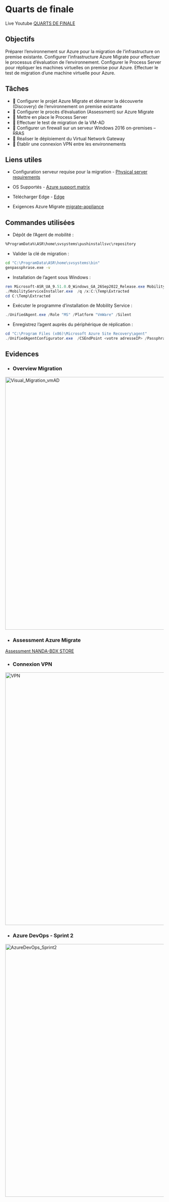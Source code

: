 # Quarts de finale

Live Youtube [QUARTS DE FINALE](https://youtu.be/8bZxMvJcgD4)

## **Objectifs**

Préparer l’environnement sur Azure pour la migration de l’infrastructure on premise existante. 
Configurer l’infrastructure Azure Migrate pour effectuer le processus d’évaluation de l’environnement. 
Configurer le Process Server pour répliquer les machines virtuelles on premise pour Azure.
Effectuer le test de migration d’une machine virtuelle pour Azure. 

## **Tâches**

- 📝 Configurer le projet Azure Migrate et démarrer la découverte (Discovery) de l’environnement on premise existante
- 📝 Configurer le procès d’évaluation (Assessment) sur Azure Migrate 
- 📝 Mettre en place le Process Server  
- 📝 Effectuer le test de migration de la VM-AD 
- 📝 Configurer un firewall sur un serveur Windows 2016 on-premises – RRAS 
- 📝 Réaliser le déploiement du Virtual Network Gateway 
- 📝 Établir une connexion VPN entre les environnements 

## **Liens utiles**

- Configuration serveur requise pour la migration - [Physical server requirements](https://docs.microsoft.com/fr-fr/azure/migrate/migrate-support-matrix-physical-migration#physical-server-requirement) 

- OS Supportés - [Azure support matrix](https://docs.microsoft.com/en-us/azure/site-recovery/azure-to-azure-support-matrix#supported-ubuntu-kernel-versions-for-azure-virtual-machines)

- Télécharger Edge - [Edge](https://www.microsoft.com/e]n-us/edge/business/download)

- Exigences Azure Migrate [migrate-appliance](https://docs.microsoft.com/pt-br/azure/migrate/migrate-appliance)

## **Commandes utilisées**

- Dépôt de l’Agent de mobilité : 
```bash
%ProgramData%\ASR\home\svsystems\pushinstallsvc\repository
```
- Valider la clé de migration : 
```bash
cd "C:\ProgramData\ASR\home\svsystems\bin" 
genpassphrase.exe -v
```
- Installation de l’agent sous Windows :
```powershell
ren Microsoft-ASR_UA_9.51.0.0_Windows_GA_26Sep2022_Release.exe MobilityServiceInstaller.exe
./MobilityServiceInstaller.exe  /q /x:C:\Temp\Extracted
cd C:\Temp\Extracted
```
- Exécuter le programme d’installation de Mobility Service :
```powershell
./UnifiedAgent.exe /Role "MS" /Platform "VmWare" /Silent
```
- Enregistrez l’agent auprès du périphérique de réplication :
```powershell
cd "C:\Program Files (x86)\Microsoft Azure Site Recovery\agent"
./UnifiedAgentConfigurator.exe  /CSEndPoint <votre adresseIP> /PassphraseFilePath <Entrez le chemin de votre Passphrase>
```

## **Evidences**

- ### Overview Migration 
<img width="960" alt="Visual_Migration_vmAD" style="width:800px" src="https://user-images.githubusercontent.com/43493818/202635298-3f057a50-17c3-4060-b29f-f99525ac1f7a.png">

- ### Assessment Azure Migrate
[Assessment NANDA-BDX STORE](https://github.com/Kastrupf/coupe-du-monde-azure/files/10038595/Assess-TFTEC.1.xlsx)

- ### Connexion VPN
<img width="954" alt="VPN" style="width:800px" src="https://user-images.githubusercontent.com/43493818/202633293-cf60bd94-5400-4dd6-8bba-df2dc9e8d7c5.png">

- ### Azure DevOps - Sprint 2
<img width="959" alt="AzureDevOps_Sprint2" style="width:800px" src="https://user-images.githubusercontent.com/43493818/202633160-5d884e59-f73f-46bb-8bd9-6ff3d4bfb3b4.png">
